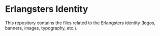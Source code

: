 # Erlangsters Identity

This repository contains the files related to the Erlangsters identity (logos, banners, images, typography, etc.).

